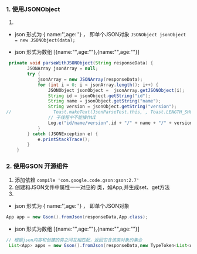 ### 1. 使用JSONObject

1.
+ json 形式为 { name:'',age:''} ， 即单个JSON对象
`JSONObject jsonObject = new JSONObject(data);`

+ json 形式为数组 [{name:"",age:""},{name:"",age:""}]

```java
 private void parseWithJSONObject(String responseData) {
        JSONArray jsonArray = null;
        try {
            jsonArray = new JSONArray(responseData);
            for (int i = 0; i < jsonArray.length(); i++) {
                JSONObject jsonObject =  jsonArray.getJSONObject(i);
                String id = jsonObject.getString("id");
                String name = jsonObject.getString("name");
                String version = jsonObject.getString("version");
//                Toast.makeText(JsonParseTest.this, , Toast.LENGTH_SHORT).show();
                // 子线程中不能操作UI
                Log.e("id/name/version",id + "/" + name + "/" + version);
            }
        } catch (JSONException e) {
            e.printStackTrace();
        }
    }
```

### 2. 使用GSON 开源组件
1. 添加依赖 `compile 'com.google.code.gson:gson:2.7'`
2. 创建和JSON文件中属性一一对应的 类，如App,并生成set、get方法
3.
+ json 形式为 { name:'',age:''} ， 即单个JSON对象

```java
App app = new Gson().fromJson(responseData,App.class);
```

+ json 形式为数组 [{name:"",age:""},{name:"",age:""}]

```java
// 根据json内容和创建的类之间互相匹配，返回包含该类对象的集合
 List<App> apps = new Gson().fromJson(responseData,new TypeToken<List<App>>(){}.getType());
```
